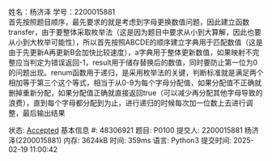姓名：杨济泽 学号：2200015881  
首先按照题目顺序，最先要求的就是考虑到字母更换数值问题，因此建立函数transfer，由于要整体采取枚举法（这是因为题目中要求从小到大算解，因此也要从小到大枚举可能性），所以首先按照ABCDE的顺序建立字典用于匹配数值（这是由于先更新A再更新B会加快比较速度），a字典用于整体更新数值，如果映射不完整应当判定为错误返回-1，result用于储存替换后的数值，同时要防止第一位为0的问题出现。renum函数用于递归，是采用枚举法的关键，判断标准就是满足两个相加等于第三个这个等式，相当于从0-9为每个字母分配值，如果分配值不正确就删掉重新分配，如果分配值正确就直接返回true（可以减少再分配其他字母导致的浪费），直到每个字母都分配到为止，进行递归的时候每次加一位数上去进行调整，最后输出结果

状态: [Accepted](http://dsbpython.openjudge.cn/dspythonbook/solution/48306921/)
基本信息
#: 48306921
题目: P0100
提交人: 2200015881 杨济泽(2200015881)
内存: 3624kB
时间: 359ms
语言: Python3
提交时间: 2025-02-19 11:00:42
